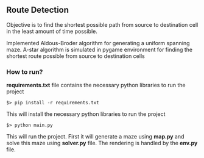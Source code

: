 ## Route Detection
Objective is to find the shortest possible path from source to destination cell in the least amount of time possible.

Implemented Aldous-Broder algorithm for generating a uniform spanning maze.
A-star algorithm is simulated in pygame environment for finding the shortest route possible from source to destination cells

### How to run?
**requirements.txt** file contains the necessary python libraries to run the project

```
$> pip install -r requirements.txt
```
This will install the necessary python libraries to run the project

```
$> python main.py
```
This will run the project. First it will generate a maze using **map.py** and solve this maze using **solver.py** file. The rendering is handled by the **env.py** file.

